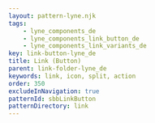 ```yaml
---
layout: pattern-lyne.njk
tags: 
    - lyne_components_de
    - lyne_components_link_button_de
    - lyne_components_link_variants_de
key: link-button-lyne_de
title: Link (Button)
parent: link-folder-lyne_de
keywords: link, icon, split, action
order: 350
excludeInNavigation: true
patternId: sbbLinkButton
patternDirectory: link
---
```

